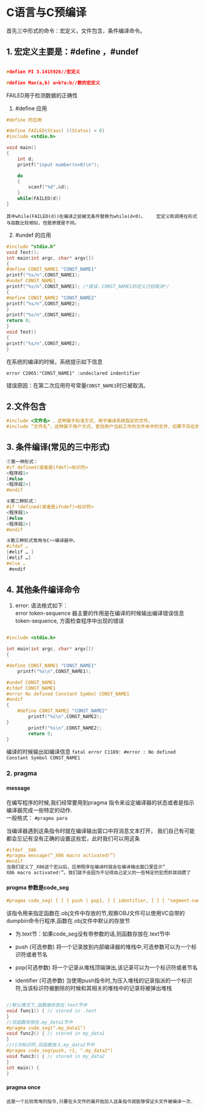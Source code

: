 
# C语言与C预编译

首先三中形式的命令：宏定义，文件包含，条件编译命令。

## 1. 宏定义主要是：#define ，#undef

```C

#defien PI 3.1415926//宏定义

#defien Max(a,b) a>b?a:b//数的宏定义


```

FAILED用于检测数据的正确性
1. #define 应用
```C
#define 的应用

#define FAILED(Staus) ((Status) < 0)
#include <stdio.h>

void main()
{
	int d;
	printf("input number(n>0)\n");

	do
	{
		scanf("%d",&d);
	}
	while(FAILED(d))
}
```

`其中while(FAILED(d))在编译之前被无条件替换为while(d<0)。   
宏定义和调用在形式与函数比较相似，但是原理是不同。`

2. #undef 的应用
```c
#include "stdio.h"
void Test();
int main(int argc, char* argv[])
{
#define CONST_NAME1 "CONST_NAME1"
printf("%s/n",CONST_NAME1);
#undef CONST_NAME1
printf("%s/n",CONST_NAME1); /*错误，CONST_NAME1的定义已经取消*/
{
#define CONST_NAME2 "CONST_NAME2"
printf("%s/n",CONST_NAME2);
}
printf("%s/n",CONST_NAME2);
return 0;
}
void Test()
{
printf("%s/n",CONST_NAME2);
}

```
在系统的编译的时候，系统提示如下信息
```
error C2065:"CONST_NAME1" :undeclared indentifier

```
错误原因：在第二次应用符号常量`CONST_NAME1`时已被取消。

## 2.文件包含
```C
#include <文件名> ，这种属于标准方式，用于编译系统指定的文件。
#include “文件名”，这种属于用户方式，查找用户当前工作的文件夹中的文件，如果不存在则再按照标准方式查询。

```

## 3. 条件编译(常见的三中形式)

```C
①第一种形式：
#if defined(或者是ifdef)<标识符>
<程序段1>
[#else
<程序段2>]
#endif 

②第二种形式：
#if !defined(或者是ifndef)<标识符>
<程序段1>
[#else
<程序段2>]
#endif

③第三种形式常用与C++编译器中。
#ifdef …
[#elif … ]
[#elif …]
#else …
 #endif


```

## 4. 其他条件编译命令
1. error:
语法格式如下：  
error token-sequence
器主要的作用是在编译的时候输出编译错误信息token-sequence,  方面检查程序中出现的错误
```C

#include <stdio.h>

int main(int argc, char* argv[])
{

#define CONST_NAME1 "CONST_NAME1"
	printf("%s\n",CONST_NAME1);

#undef CONST_NAME1
#ifdef CONST_NAME1
#error No defined Constant Symbol CONST_NAME1
#endif
{
	#define CONST_NAME2 "CONST_NAME2"
		printf("%s\n",CONST_NAME2);
}
		printf("%s\n",CONST_NAME2);
		return 0;
}

```


编译的时候输出如编译信息
`fatal error C1189: #error : No defined Constant Symbol CONST_NAME1`

### 2. pragma
#### message
在编写程序的时候,我们经常要用到pragma 指令来设定编译器的状态或者是指示编译器完成一些特定的动作.  
一般格式：
`#pragma para`  

当编译器遇到这条指令时就在编译输出窗口中将消息文本打开， 我们自己有可能都会忘记有没有正确的设置这些宏，此时我们可以用这条   

```c
#ifdef _X86 
#pragma message(“_X86 macro activated!”) 
#endif 
当我们定义了_X86这个宏以后，应用程序在编译时就会在编译输出窗口里显示“_ 
X86 macro activated!”。我们就不会因为不记得自己定义的一些特定的宏而抓耳挠腮了 

```

#### progma 参数是code_seg
```C
#pragma code_seg( [ [ { push | pop}, ] [ identifier, ] ] [ "segment-name" [, "segment-class" ] ) 
```

该指令用来指定函数在.obj文件中存放的节,观察OBJ文件可以使用VC自带的dumpbin命令行程序,函数在.obj文件中默认的存放节 

* 为.text节：如果code_seg没有带参数的话,则函数存放在.text节中 

* push (可选参数) 将一个记录放到内部编译器的堆栈中,可选参数可以为一个标识符或者节名 

* pop(可选参数) 将一个记录从堆栈顶端弹出,该记录可以为一个标识符或者节名 

* identifier (可选参数) 当使用push指令时,为压入堆栈的记录指派的一个标识符,当该标识符被删除的时候和其相关的堆栈中的记录将被弹出堆栈 

```c

//默认情况下,函数被存放在.text节中 
void func1() { // stored in .text 
} 
//将函数存放在.my_data1节中 
#pragma code_seg(".my_data1") 
void func2() { // stored in my_data1 
} 
//r1为标识符,将函数放入.my_data2节中 
#pragma code_seg(push, r1, ".my_data2") 
void func3() { // stored in my_data2 
} 
int main() { 
} 
```

#### pragma once
`这是一个比较常用的指令,只要在头文件的最开始加入这条指令就能够保证头文件被编译一次.`

